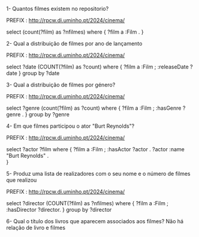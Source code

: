 1- Quantos filmes existem no repositorio?

PREFIX : <http://rpcw.di.uminho.pt/2024/cinema/>

select (count(?film) as ?nfilmes) where {
  ?film a :Film .
}

2-  Qual a distribuição de filmes por ano de lançamento

PREFIX : <http://rpcw.di.uminho.pt/2024/cinema/>

select ?date (COUNT(?film) as ?count) where {
  ?film a :Film ;
        :releaseDate ?date
} group by ?date

3- Qual a distribuição de filmes por género?

PREFIX : <http://rpcw.di.uminho.pt/2024/cinema/>

select ?genre (count(?film) as ?count) where {
	?film a :Film ;
          :hasGenre ?genre .
} group by ?genre

4- Em que filmes participou o ator "Burt Reynolds"?

PREFIX : <http://rpcw.di.uminho.pt/2024/cinema/>

select ?actor ?film where {
	?film a :Film ;
          :hasActor ?actor .
	?actor :name "Burt Reynolds" .   
}


5- Produz uma lista de realizadores com o seu nome e o número de filmes que realizou

PREFIX : <http://rpcw.di.uminho.pt/2024/cinema/>

select ?director (COUNT(?film) as ?nfilmes) where {
	?film a :Film ;
          :hasDirector ?director.
} group by ?director

6- Qual o título dos livros que aparecem associados aos filmes?
Não há relação de livro e filmes